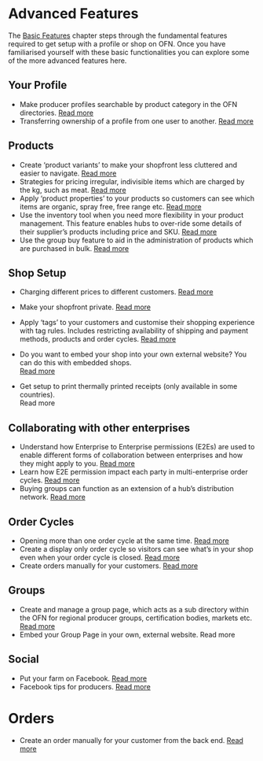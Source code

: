 # Advanced Features

The [Basic Features](/basic-features.md) chapter steps through the fundamental features required to get setup with a profile or shop on OFN. Once you have familiarised yourself with these basic functionalities you can explore some of the more advanced features here.

## Your Profile

* Make producer profiles searchable by product category in the OFN directories.
  [Read more](/making-a-producer-profile-searchable-by-product-category.md)
* Transferring ownership of a profile from one user to another.
  [Read more](/transferring-ownership-of-a-profile.md)

## Products

* Create ‘product variants’ to make your shopfront less cluttered and easier to navigate.
  [Read more ](/product-variants.md)
* Strategies for pricing irregular, indivisible items which are charged by the kg, such as meat.
  [Read more](/pricing-irregular-indivisible-meat-items.md)
* Apply ‘product properties’ to your products so customers can see which items are organic, spray free, free range etc.
  [Read more](/product-properties.md)
* Use the inventory tool when you need more flexibility in your product management. This feature enables hubs to over-ride some details of their supplier’s products including price and SKU.
  [Read more](/inventory.md)
* Use the group buy feature to aid in the administration of products which are purchased in bulk.
  [Read more](/group-buy.md)

## Shop Setup

* Charging different prices to different customers.
  [Read more](/charging-different-prices-to-different-customers.md)
* Make your shopfront private.
  [Read more](/private-shopfront.md)
* Apply ‘tags’ to your customers and customise their shopping experience with tag rules. Includes restricting availability of shipping and payment methods, products and order cycles.
  [Read more](/customer-accounts-and-tagging.md)
* Do you want to embed your shop into your own external website? You can do this with embedded shops.  
  [Read more](/embedded-shopfronts.md)

* Get setup to print thermally printed receipts \(only available in some countries\).  
  Read more

## Collaborating with other enterprises

* Understand how Enterprise to Enterprise permissions \(E2Es\) are used to enable different forms of collaboration between enterprises and how they might apply to you.
  [Read more](/enterprise-to-enterprise-permissions-e2es.md)
* Learn how E2E permission impact each party in multi-enterprise order cycles.
  [Read more](/permissions-in-multi-enterprise-order-cycles.md)
* Buying groups can function as an extension of a hub’s distribution network.
  [Read more](/buying-group-ofn-setup-process.md)

## Order Cycles

* Opening more than one order cycle at the same time. 
  [Read more](/opening-more-than-one-order-cycle.md)
* Create a display only order cycle so visitors can see what’s in your shop even when your order cycle is closed.
  [Read more](/creating-display-only-order-cycles.md)
* Create orders manually for your customers.
  [Read more](/create-an-order.md)

## Groups

* Create and manage a group page, which acts as a sub directory within the OFN for regional producer groups, certification bodies, markets etc.
  [Read more](/group-pages.md)
* Embed your Group Page in your own, external website. Read more

## Social

* Put your farm on Facebook.
  [Read more](/putting-your-farm-on-facebook.md)
* Facebook tips for producers.
  [Read more](/facebook-tips.md)

# Orders

* Create an order manually for your customer from the back end. [Read more](/create-orders.md)



